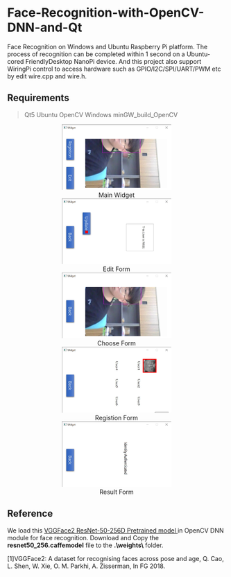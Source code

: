 # Face-Recognition-with-OpenCV-DNN-and-Qt
Face Recognition on Windows and Ubuntu Raspberry Pi platform. The process of recognition can be completed within 1 second on  a Ubuntu-cored FriendlyDesktop NanoPi device. And this project also support WiringPi control to access hardware such as GPIO/I2C/SPI/UART/PWM etc by edit wire.cpp and wire.h.

## Requirements
> Qt5
> Ubuntu OpenCV
> Windows minGW_build_OpenCV


<center>
<img src="https://raw.githubusercontent.com/kaviezhang/Face-Recognition-with-OpenCV-DNN-and-Qt/master/README_md_files/Widget%205_29_2020%2011_09_50%20AM.png" width=50% height=50%/>
<center>Main Widget</center>

<img src="https://raw.githubusercontent.com/kaviezhang/Face-Recognition-with-OpenCV-DNN-and-Qt/master/README_md_files/Widget%205_29_2020%2011_10_17%20AM.png" width=50% height=50%/>
<center>Edit Form</center>

<img src="https://raw.githubusercontent.com/kaviezhang/Face-Recognition-with-OpenCV-DNN-and-Qt/master/README_md_files/Widget%205_29_2020%2011_10_31%20AM.png" width=50% height=50%/>
<center>Choose Form</center>

<img src="https://raw.githubusercontent.com/kaviezhang/Face-Recognition-with-OpenCV-DNN-and-Qt/master/README_md_files/Widget%205_29_2020%2011_19_31%20AM.png" width=50% height=50%/>
<center>Registion Form</center>

<img src="https://raw.githubusercontent.com/kaviezhang/Face-Recognition-with-OpenCV-DNN-and-Qt/master/README_md_files/Widget%205_29_2020%2012_45_42%20PM.png" width=50% height=50%/>
<center>Result Form</center>

</center>


## Reference
We load this [VGGFace2 ResNet-50-256D Pretrained model ](https://github.com/ox-vgg/vgg_face2) in OpenCV DNN module for face recognition. Download and Copy the **resnet50_256.caffemodel** file to the **.\\weights\\** folder.

[1]VGGFace2: A dataset for recognising faces across pose and age,  Q. Cao, L. Shen, W. Xie, O. M. Parkhi, A. Zisserman, In FG 2018. 



